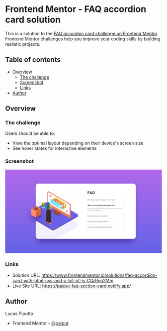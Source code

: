 # Frontend Mentor - FAQ accordion card solution

This is a solution to the [FAQ accordion card challenge on Frontend Mentor](https://www.frontendmentor.io/challenges/faq-accordion-card-XlyjD0Oam). Frontend Mentor challenges help you improve your coding skills by building realistic projects. 

## Table of contents

- [Overview](#overview)
  - [The challenge](#the-challenge)
  - [Screenshot](#screenshot)
  - [Links](#links)
- [Author](#author)

## Overview

### The challenge

Users should be able to:

- View the optimal layout depending on their device's screen size
- See hover states for interactive elements

### Screenshot

![](./assets/design/desktop-design.jpg)

### Links

- Solution URL: https://www.frontendmentor.io/solutions/faq-accordion-card-with-html-css-and-a-bit-of-js-CQrReu2Mm
- Live Site URL: https://paiput-faq-section-card.netlify.app/

## Author

Lucas Piputto

- Frontend Mentor - [@paiput](https://www.frontendmentor.io/profile/paiput)